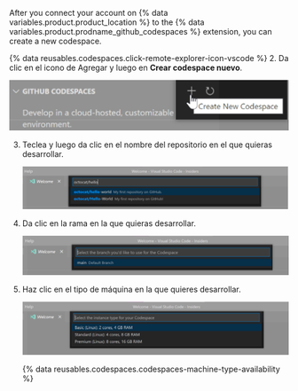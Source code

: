 After you connect your account on {% data variables.product.product_location %} to the {% data variables.product.prodname_github_codespaces %} extension, you can create a new codespace.

{% data reusables.codespaces.click-remote-explorer-icon-vscode %}
2. Da clic en el icono de Agregar y luego en **Crear codespace nuevo**.

   ![La opciòn de crear un codespace nuevo en {% data variables.product.prodname_codespaces %}](/assets/images/help/codespaces/create-codespace-vscode.png)

3. Teclea y luego da clic en el nombre del repositorio en el que quieras desarrollar.

   ![Buscar un repositorio para crear un {% data variables.product.prodname_codespaces %} nuevo](/assets/images/help/codespaces/choose-repository-vscode.png)

4. Da clic en la rama en la que quieras desarrollar.

   ![Buscar una rama para crear un {% data variables.product.prodname_codespaces %} nuevo](/assets/images/help/codespaces/choose-branch-vscode.png)

5. Haz clic en el tipo de máquina en la que quieres desarrollar.

   ![Tipos de instancia para un {% data variables.product.prodname_codespaces %} nuevo](/assets/images/help/codespaces/choose-sku-vscode.png)

   {% data reusables.codespaces.codespaces-machine-type-availability %}
